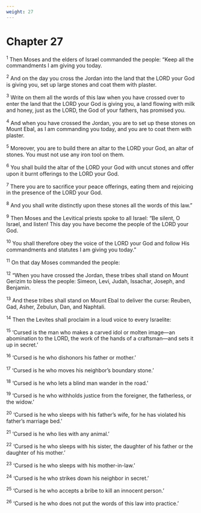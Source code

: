 ```yaml
---
weight: 27
---
```


# Chapter 27

<sup>1</sup> Then Moses and the elders of Israel commanded the people: “Keep all the commandments I am giving you today. 

<sup>2</sup> And on the day you cross the Jordan into the land that the LORD your God is giving you, set up large stones and coat them with plaster. 

<sup>3</sup> Write on them all the words of this law when you have crossed over to enter the land that the LORD your God is giving you, a land flowing with milk and honey, just as the LORD, the God of your fathers, has promised you. 

<sup>4</sup> And when you have crossed the Jordan, you are to set up these stones on Mount Ebal, as I am commanding you today, and you are to coat them with plaster. 

<sup>5</sup> Moreover, you are to build there an altar to the LORD your God, an altar of stones. You must not use any iron tool on them. 

<sup>6</sup> You shall build the altar of the LORD your God with uncut stones and offer upon it burnt offerings to the LORD your God. 

<sup>7</sup> There you are to sacrifice your peace offerings, eating them and rejoicing in the presence of the LORD your God. 

<sup>8</sup> And you shall write distinctly upon these stones all the words of this law.” 

<sup>9</sup> Then Moses and the Levitical priests spoke to all Israel: “Be silent, O Israel, and listen! This day you have become the people of the LORD your God. 

<sup>10</sup> You shall therefore obey the voice of the LORD your God and follow His commandments and statutes I am giving you today.” 

<sup>11</sup> On that day Moses commanded the people: 

<sup>12</sup> “When you have crossed the Jordan, these tribes shall stand on Mount Gerizim to bless the people: Simeon, Levi, Judah, Issachar, Joseph, and Benjamin. 

<sup>13</sup> And these tribes shall stand on Mount Ebal to deliver the curse: Reuben, Gad, Asher, Zebulun, Dan, and Naphtali. 

<sup>14</sup> Then the Levites shall proclaim in a loud voice to every Israelite: 

<sup>15</sup> ‘Cursed is the man who makes a carved idol or molten image—an abomination to the LORD, the work of the hands of a craftsman—and sets it up in secret.’ 

<sup>16</sup> ‘Cursed is he who dishonors his father or mother.’ 

<sup>17</sup> ‘Cursed is he who moves his neighbor’s boundary stone.’ 

<sup>18</sup> ‘Cursed is he who lets a blind man wander in the road.’ 

<sup>19</sup> ‘Cursed is he who withholds justice from the foreigner, the fatherless, or the widow.’ 

<sup>20</sup> ‘Cursed is he who sleeps with his father’s wife, for he has violated his father’s marriage bed.’ 

<sup>21</sup> ‘Cursed is he who lies with any animal.’ 

<sup>22</sup> ‘Cursed is he who sleeps with his sister, the daughter of his father or the daughter of his mother.’ 

<sup>23</sup> ‘Cursed is he who sleeps with his mother-in-law.’ 

<sup>24</sup> ‘Cursed is he who strikes down his neighbor in secret.’ 

<sup>25</sup> ‘Cursed is he who accepts a bribe to kill an innocent person.’ 

<sup>26</sup> ‘Cursed is he who does not put the words of this law into practice.’ 


